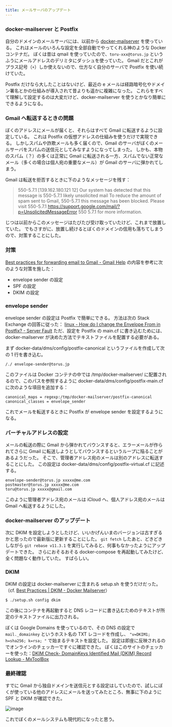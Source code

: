 ```yaml
---
title: メールサーバのアップデート
---
```


### docker-mailserver と Postfix

自分のドメインのメールサーバには、以前から [docker-mailserver](https://github.com/docker-mailserver/docker-mailserver) を使っている。
これはメールのいろんな設定を全部自動でやってくれる神のような Docker コンテナだ。
ぼくは昔は qmail を使っていたので、`toru-xxx@torus.jp` というふうにメールアドレスのデリミタにダッシュを使っていた。
Gmail だとこれがプラス記号（`+`）しか使えないので、仕方なく自分のサーバで Postfix を使い続けていた。

Postfix だけなら大したことはないけど、最近の e メールは経路暗号化やドメイン署名とかの仕組みが導入されて昔よりも遥かに複雑になった。
これらをすべて理解して設定するのは大変だけど、docker-mailserver を使うとかなり簡単にできるようになる。

### Gmail へ転送するときの問題

ぼくのアドレスにメールが届くと、それらはすべて Gmail に転送するように設定している。
これは Postfix の仮想アドレスの仕組みを使うだけで実現できる。
しかしスパムや詐欺メールも多く届くので、Gmail のサーバがぼくのメールサーバをスパムの送信元としてみなすようになってしまった。
しかも、本物のスパム（？）の多くは正常に Gmail に転送される一方、スパムでない正常なメール（多くの場合は個人宛の重要なメール）が Gmail のサーバに弾かれてしまう。

Gmail は転送を拒否するときに下のようなメッセージを残す：

> 550-5.7.1 [139.162.180.121      12] Our system has detected that this message is 550-5.7.1 likely unsolicited mail
> To reduce the amount of spam sent to Gmail, 550-5.7.1 this message has been blocked.
> Please visit 550-5.7.1  https://support.google.com/mail/?p=UnsolicitedMessageError 550 5.7.1  for more information.

じつは以前からこのメッセージはたびたび受け取っていたけど、これまで放置していた。
でもさすがに、放置し続けるとぼくのドメインの信用も落ちてしまうので、対策することにした。

### 対策

[Best practices for forwarding email to Gmail - Gmail Help](https://support.google.com/mail/answer/175365)
の内容を参考に次のような対策を施した：

- envelope sender の設定
- SPF の設定
- DKIM の設定

### envelope sender

envelope sender の設定は Postfix で簡単にできる。
方法は次の Stack Exchange の回答に従った：
[linux - How do I change the Envelope From in Postfix? - Server Fault](https://serverfault.com/questions/533912/how-do-i-change-the-envelope-from-in-postfix/584649#584649)
ただ、設定を Postfix の main.cf に書き込むためには、docker-mailserver が決めた方法でテキストファイルを配置する必要がある。

まず docker-data/dms/config/postfix-canonical というファイルを作成して次の 1 行を書き込む。

```
/./ envelope-sender@torus.jp
```

このファイルは Docker コンテナの中では /tmp/docker-mailserver/ に配置されるので、このパスを参照するように docker-data/dms/config/postfix-main.cf に次のような項目を追加する：

```
canonical_maps = regexp:/tmp/docker-mailserver/postfix-canonical
canonical_classes = envelope_sender
```

これでメールを転送するときに Postfix が envelope sender を設定するようになる。

### バーチャルアドレスの設定

メールの転送の際に Gmail から弾かれてバウンスすると、エラーメールが作られてさらに Gmail に転送しようとしてバウンスするというループに陥ることがあるようだった。
そこで、管理者アドレス宛のメールは別のアドレスに転送することにした。
この設定は docker-data/dms/config/postfix-virtual.cf に記述する。

```
envelope-sender@torus.jp xxxxx@me.com
postmaster@torus.jp xxxxx@me.com
toru@torus.jp xxxxx@gmail.com
```

このように管理者アドレス宛のメールは iCloud へ、個人アドレス宛のメールは Gmail へ転送するようにした。


### docker-mailserver のアップデート

次に DKIM を設定しようとしたけど、いいかげんいまのバージョンは古すぎるかと思ったので最新版に更新することにした。
`git fetch` したあと、どきどきしながら `git rebase v11.3.1` を実行してみると、何事もなかったようにアップデートできた。
さらにおそるおそる docker-compose を再起動してみたけど、全く問題なく動作していた。
すばらしい。

### DKIM

DKIM の設定は docker-mailserver に含まれる setup.sh を使うだけだった。（cf. [Best Practices | DKIM - Docker Mailserver](https://docker-mailserver.github.io/docker-mailserver/v11.3/config/best-practices/dkim/)）

```
$ ./setup.sh config dkim
```

この後にコンテナを再起動すると DNS レコードに書き込むためのテキストが所定のテキストファイルに出力される。

ぼくは Google Domains を使っているので、その DNS の設定で `mail._domainkey` というホスト名の TXT レコードを作成し、
`"v=DKIM1; h=sha256; k=rsa; "` で始まるテキストを設定した。
設定は即座に反映されるのでオンラインのチェッカーですぐに確認できた。
ぼくはこのサイトのチェッカーを使った：[DKIM Check- DomainKeys Identified Mail (DKIM) Record Lookup - MxToolBox](https://mxtoolbox.com/dkim.aspx)

### 最終確認

すでに Gmail から独自ドメインを送信元とする設定はしていたので、試しにぼくが使っている他のアドレスにメールを送ってみたところ、無事に下のように SPF と DKIM が確認できた。

![image](https://user-images.githubusercontent.com/65044/219829237-9c5bd6b7-9b78-4cff-b723-332d1688a7db.png)

これでぼくのメールシステムも現代的になったと思う。
